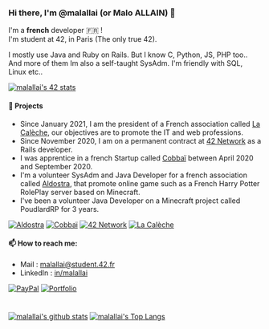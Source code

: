 ### Hi there, I'm @malallai (or Malo ALLAIN) 👋

I'm a **french** developer :fr: !  
I'm student at 42, in Paris (The only true 42).

I mostly use Java and Ruby on Rails. But I know C, Python, JS, PHP too.. And more of them
Im also a self-taught SysAdm. I'm friendly with SQL, Linux etc..

[![malallai's 42 stats](https://badge42.vercel.app/api/v2/cl3d4hzt5010209mp7emhjc8q/stats?cursusId=21&coalitionId=3)](https://github.com/JaeSeoKim/badge42)

#### 🔭 Projects
- Since January 2021, I am the president of a French association called [La Calèche](https://lacaleche.cc), our objectives are to promote the IT and web professions.
- Since November 2020, I am on a permanent contract at [42 Network](https://www.42.fr/42-network/) as a Rails developer.
- I was apprentice in a french Startup called [Cobbaï](https://cobbai.com) between April 2020 and September 2020.
- I'm a volunteer SysAdm and Java Developer for a french association called [Aldostra](https://aldostra.fr), that promote online game such as a French Harry Potter RolePlay server based on Minecraft.
- I've been a volunteer Java Developer on a Minecraft project called PoudlardRP for 3 years.

[![Aldostra](https://img.shields.io/badge/Aldostra-✨-blue.svg?style=for-the-badge)](https://aldostra.fr)
[![Cobbaï](https://img.shields.io/badge/Cobbaï-🐹-orange.svg?style=for-the-badge)](https://cobbai.com)
[![42 Network](https://img.shields.io/badge/42%20Network-%F0%9F%92%BB-lightgrey.svg?style=for-the-badge)](https://42.fr)
[![La Calèche](https://img.shields.io/badge/La%20Cal%C3%A8che-%F0%9F%90%8E-white.svg?style=for-the-badge)](https://lacaleche.cc)

#### 📫 How to reach me:
- Mail : malallai@student.42.fr
- LinkedIn : [in/malallai](https://linkedin.com/in/malallai)

[![PayPal](https://img.shields.io/badge/Donate-💵-yellow.svg?style=for-the-badge)](https://www.paypal.com/mentor6561)
[![Portfolio](https://img.shields.io/badge/Website-%F0%9F%93%93-lightgrey.svg?style=for-the-badge)](https://malallai.fr)

# 

[![malallai's github stats](https://github-readme-stats.vercel.app/api?username=malallai&show_icons=true&title_color=fff&icon_color=79ff97&text_color=9f9f9f&bg_color=151515)](https://github.com/malallai/)
[![malallai's Top Langs](https://github-readme-stats.vercel.app/api/top-langs/?username=malallai&layout=compact&title_color=fff&icon_color=79ff97&text_color=9f9f9f&bg_color=151515)](https://github.com/malallai/)

<!--
**malallai/malallai** is a ✨ _special_ ✨ repository because its `README.md` (this file) appears on your GitHub profile.

Here are some ideas to get you started:

- 🔭 I’m currently working on ...
- 🌱 I’m currently learning ...
- 👯 I’m looking to collaborate on ...
- 🤔 I’m looking for help with ...
- 💬 Ask me about ...
- 📫 How to reach me: ...
- 😄 Pronouns: ...
- ⚡ Fun fact: ...
-->
